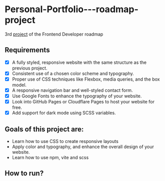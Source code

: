 # Personal-Portfolio---roadmap-project
3rd [project](https://roadmap.sh/projects/portfolio-website) of the Frontend Developer roadmap

## Requirements
- [x] A fully styled, responsive website with the same structure as the previous project.
- [x] Consistent use of a chosen color scheme and typography.
- [x] Proper use of CSS techniques like Flexbox, media queries, and the box model.
- [x] A responsive navigation bar and well-styled contact form.
- [x] Use Google Fonts to enhance the typography of your website.
- [x] Look into GitHub Pages or Cloudflare Pages to host your website for free.
- [x] Add support for dark mode using SCSS variables.

## Goals of this project are:
+ Learn how to use CSS to create responsive layouts
+ Apply color and typography, and enhance the overall design of your website.
+ Learn how to use npm, vite and scss

## How to run?